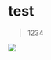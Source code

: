 # test

> 1234

![](https://cdn.discordapp.com/attachments/1243470142029959173/1364236958213341295/image.png?ex=680998ed&is=6808476d&hm=74cef97e5549a81e1e8b97c44f557240132d5a45c88dce1954d4d83eac646467&)